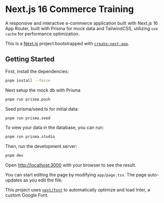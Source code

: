 # Next.js 16 Commerce Training

A responsive and interactive e-commerce application built with Next.js 16 App Router, built with Prisma for mock data and TailwindCSS, utilizing `use cache` for performance optimization.

This is a [Next.js](https://nextjs.org/) project bootstrapped with [`create-next-app`](https://github.com/vercel/next.js/tree/canary/packages/create-next-app).

## Getting Started

First, install the dependencies:

```bash
pnpm install --force
```

Next setup the mock db with Prisma

```bash
pnpm run prisma.push
```

Seed prisma/seed.ts for initial data:

```sh
pnpm run prisma.seed
```

To view your data in the database, you can run:

```bash
pnpm run prisma.studio
```

Then, run the development server:

```bash
pnpm dev
```

Open [http://localhost:3000](http://localhost:3000) with your browser to see the result.

You can start editing the page by modifying `app/page.tsx`. The page auto-updates as you edit the file.

This project uses [`next/font`](https://nextjs.org/docs/basic-features/font-optimization) to automatically optimize and load Inter, a custom Google Font.
